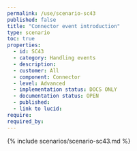 ```yaml
---
permalink: /use/scenario-sc43
published: false
title: "Connector event introduction"
type: scenario
toc: true
properties:
  - id: SC43
  - category: Handling events
  - description:
  - customer: All
  - component: Connector
  - level: Advanced
  - implementation status: DOCS ONLY
  - documentation status: OPEN
  - published:
  - link to lucid:
require:
required_by:
---
```


{% include scenarios/scenario-sc43.md %}
